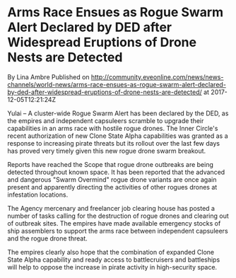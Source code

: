 # Arms Race Ensues as Rogue Swarm Alert Declared by DED after Widespread Eruptions of Drone Nests are Detected
By Lina Ambre
Published on http://community.eveonline.com/news/news-channels/world-news/arms-race-ensues-as-rogue-swarm-alert-declared-by-ded-after-widespread-eruptions-of-drone-nests-are-detected/ at 2017-12-05T12:21:24Z

Yulai – A cluster-wide Rogue Swarm Alert has been declared by the DED, as the empires and independent capsuleers scramble to upgrade their capabilities in an arms race with hostile rogue drones. The Inner Circle's recent authorization of new Clone State Alpha capabilities was granted as a response to increasing pirate threats but its rollout over the last few days has proved very timely given this new rogue drone swarm breakout.

Reports have reached the Scope that rogue drone outbreaks are being detected throughout known space. It has been reported that the advanced and dangerous "Swarm Overmind" rogue drone variants are once again present and apparently directing the activities of other rogues drones at infestation locations.

The Agency mercenary and freelancer job clearing house has posted a number of tasks calling for the destruction of rogue drones and clearing out of outbreak sites. The empires have made available emergency stocks of ship assemblers to support the arms race between independent capsuleers and the rogue drone threat.

The empires clearly also hope that the combination of expanded Clone State Alpha capability and ready access to battlecruisers and battleships will help to oppose the increase in pirate activity in high-security space.

